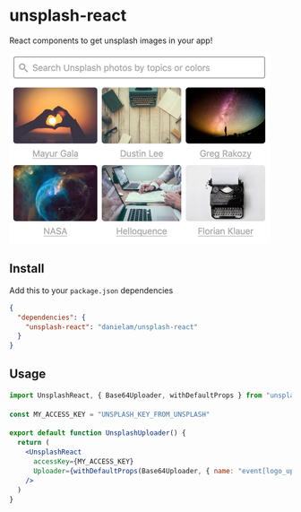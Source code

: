 # unsplash-react

React components to get unsplash images in your app!

<img width="465" alt="image" src="screenshots/main.png">

## Install

Add this to your `package.json` dependencies

```json
{
  "dependencies": {
    "unsplash-react": "danielam/unsplash-react"
  }
}
```

## Usage

```jsx
import UnsplashReact, { Base64Uploader, withDefaultProps } from "unsplash-react"

const MY_ACCESS_KEY = "UNSPLASH_KEY_FROM_UNSPLASH"

export default function UnsplashUploader() {
  return (
    <UnsplashReact
      accessKey={MY_ACCESS_KEY}
      Uploader={withDefaultProps(Base64Uploader, { name: "event[logo_upload_id]" })}
    />
  )
}
```
